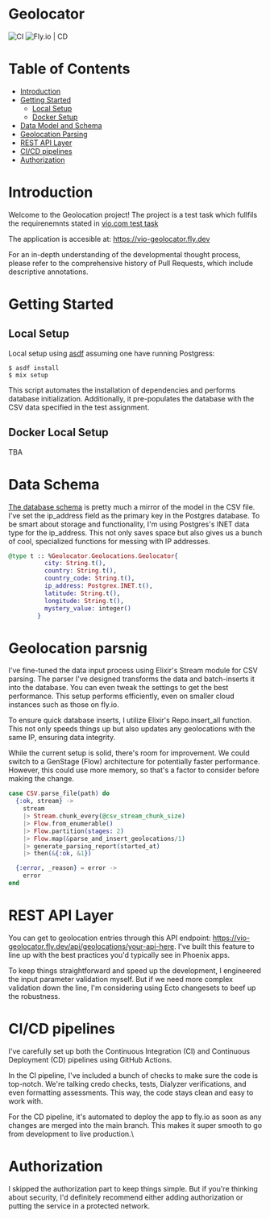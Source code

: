 # Geolocator
![CI](https://github.com/ihorkatkov/geolocator/actions/workflows/ci.yml/badge.svg)
![Fly.io | CD](https://github.com/ihorkatkov/geolocator/actions/workflows/cd.yml/badge.svg)


# Table of Contents

* [Introduction](#introduction)
* [Getting Started](#getting-started)
  * [Local Setup](#local-setup)
  * [Docker Setup](#docker-local-setup)
* [Data Model and Schema](#data-schema)
* [Geolocation Parsing](#geolocation-parsnig)
* [REST API Layer](#rest-api-layer)
* [CI/CD pipelines](#cicd-pipelines)
* [Authorization](#authorization)


# Introduction
Welcome to the Geolocation project! The project is a test task which fullfils the requirenemnts stated in [vio.com test task](https://github.com/viodotcom/backend-assignment-elixir)

The application is accesible at: https://vio-geolocator.fly.dev

For an in-depth understanding of the developmental thought process, please refer to the comprehensive history of Pull Requests, which include descriptive annotations.


# Getting Started

## Local Setup
Local setup using [asdf](https://github.com/asdf-vm/asdf) assuming one have running Postgress:
```
$ asdf install
$ mix setup
```

This script automates the installation of dependencies and performs database initialization. Additionally, it pre-populates the database with the CSV data specified in the test assignment.


## Docker Local Setup
TBA

# Data Schema
[The database schema](https://github.com/ihorkatkov/geolocator/blob/main/lib/geolocator/geolocations/geolocation.ex) is pretty much a mirror of the model in the CSV file. I've set the ip_address field as the primary key in the Postgres database. To be smart about storage and functionality, I'm using Postgres's INET data type for the ip_address. This not only saves space but also gives us a bunch of cool, specialized functions for messing with IP addresses.

```elixir
@type t :: %Geolocator.Geolocations.Geolocator{
          city: String.t(),
          country: String.t(),
          country_code: String.t(),
          ip_address: Postgrex.INET.t(),
          latitude: String.t(),
          longitude: String.t(),
          mystery_value: integer()
        }
```

# Geolocation parsnig
I've fine-tuned the data input process using Elixir's Stream module for CSV parsing. The parser I've designed transforms the data and batch-inserts it into the database. You can even tweak the settings to get the best performance. This setup performs efficiently, even on smaller cloud instances such as those on fly.io.

To ensure quick database inserts, I utilize Elixir's Repo.insert_all function. This not only speeds things up but also updates any geolocations with the same IP, ensuring data integrity.

While the current setup is solid, there's room for improvement. We could switch to a GenStage (Flow) architecture for potentially faster performance. However, this could use more memory, so that's a factor to consider before making the change.
```elixir
case CSV.parse_file(path) do
  {:ok, stream} ->
    stream
    |> Stream.chunk_every(@csv_stream_chunk_size)
    |> Flow.from_enumerable()
    |> Flow.partition(stages: 2)
    |> Flow.map(&parse_and_insert_geolocations/1)
    |> generate_parsing_report(started_at)
    |> then(&{:ok, &1})

  {:error, _reason} = error ->
    error
end
```

# REST API Layer
You can get to geolocation entries through this API endpoint: https://vio-geolocator.fly.dev/api/geolocations/your-api-here. I've built this feature to line up with the best practices you'd typically see in Phoenix apps.

To keep things straightforward and speed up the development, I engineered the input parameter validation myself. But if we need more complex validation down the line, I'm considering using Ecto changesets to beef up the robustness.

# CI/CD pipelines
I've carefully set up both the Continuous Integration (CI) and Continuous Deployment (CD) pipelines using GitHub Actions.

In the CI pipeline, I've included a bunch of checks to make sure the code is top-notch. We're talking credo checks, tests, Dialyzer verifications, and even formatting assessments. This way, the code stays clean and easy to work with.

For the CD pipeline, it's automated to deploy the app to fly.io as soon as any changes are merged into the main branch. This makes it super smooth to go from development to live production.\

# Authorization
I skipped the authorization part to keep things simple. But if you're thinking about security, I'd definitely recommend either adding authorization or putting the service in a protected network.
